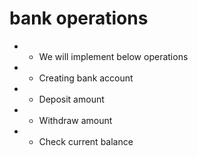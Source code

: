 # bank operations

+ * We will implement below operations 
+ * Creating bank account
+ * Deposit amount 
+ * Withdraw amount
+ * Check current balance
